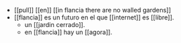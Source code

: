 - [[pull]] [[en]] [[in flancia there are no walled gardens]]
- [[flancia]] es un futuro en el que [[internet]] es [[libre]].
	- un [[jardin cerrado]].
	- en [[flancia]] hay un [[agora]].
